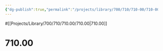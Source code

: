 ```yaml
---
{"dg-publish":true,"permalink":"/projects/library/700/710/710-00/710-00/","noteIcon":"0","created":"2024-01-24T15:24:09.133+09:00","updated":"2024-02-05T10:53:07.657+09:00"}
---
```


#[[Projects/Library/700/710/710.00/710.00\|710.00]]

# 710.00

